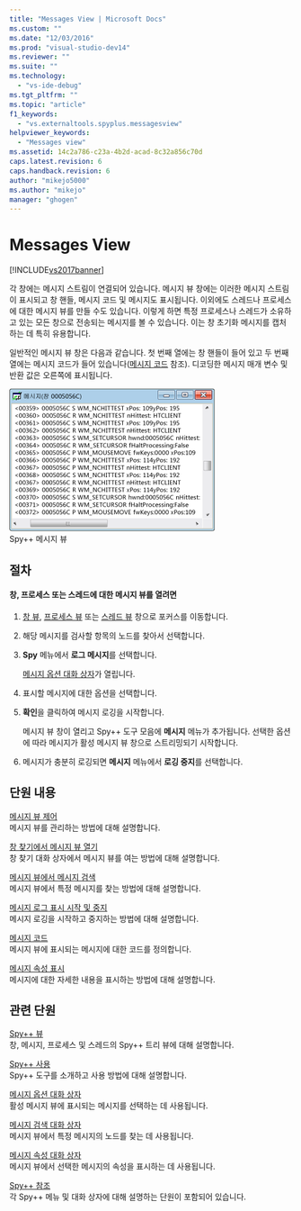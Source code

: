 ```yaml
---
title: "Messages View | Microsoft Docs"
ms.custom: ""
ms.date: "12/03/2016"
ms.prod: "visual-studio-dev14"
ms.reviewer: ""
ms.suite: ""
ms.technology: 
  - "vs-ide-debug"
ms.tgt_pltfrm: ""
ms.topic: "article"
f1_keywords: 
  - "vs.externaltools.spyplus.messagesview"
helpviewer_keywords: 
  - "Messages view"
ms.assetid: 14c2a786-c23a-4b2d-acad-8c32a856c70d
caps.latest.revision: 6
caps.handback.revision: 6
author: "mikejo5000"
ms.author: "mikejo"
manager: "ghogen"
---
```

# Messages View
[!INCLUDE[vs2017banner](../code-quality/includes/vs2017banner.md)]

각 창에는 메시지 스트림이 연결되어 있습니다.  메시지 뷰 창에는 이러한 메시지 스트림이 표시되고  창 핸들, 메시지 코드 및 메시지도 표시됩니다.  이외에도 스레드나 프로세스에 대한 메시지 뷰를 만들 수도 있습니다.  이렇게 하면 특정 프로세스나 스레드가 소유하고 있는 모든 창으로 전송되는 메시지를 볼 수 있습니다. 이는 창 초기화 메시지를 캡처하는 데 특히 유용합니다.  
  
 일반적인 메시지 뷰 창은 다음과 같습니다.  첫 번째 열에는 창 핸들이 들어 있고 두 번째 열에는 메시지 코드가 들어 있습니다\([메시지 코드](../debugger/message-codes.md) 참조\).  디코딩한 메시지 매개 변수 및 반환 값은 오른쪽에 표시됩니다.  
  
 ![Spy&#43;&#43; 메시지 뷰](../debugger/media/spy--_messagesview.png "Spy\+\+\_MessagesView")  
Spy\+\+ 메시지 뷰  
  
## 절차  
  
#### 창, 프로세스 또는 스레드에 대한 메시지 뷰를 열려면  
  
1.  [창 뷰](../debugger/windows-view.md), [프로세스 뷰](../debugger/processes-view.md) 또는 [스레드 뷰](../debugger/threads-view.md) 창으로 포커스를 이동합니다.  
  
2.  해당 메시지를 검사할 항목의 노드를 찾아서 선택합니다.  
  
3.  **Spy** 메뉴에서 **로그 메시지**를 선택합니다.  
  
     [메시지 옵션 대화 상자](../debugger/message-options-dialog-box.md)가 열립니다.  
  
4.  표시할 메시지에 대한 옵션을 선택합니다.  
  
5.  **확인**을 클릭하여 메시지 로깅을 시작합니다.  
  
     메시지 뷰 창이 열리고 Spy\+\+ 도구 모음에 **메시지** 메뉴가 추가됩니다.  선택한 옵션에 따라 메시지가 활성 메시지 뷰 창으로 스트리밍되기 시작합니다.  
  
6.  메시지가 충분히 로깅되면 **메시지** 메뉴에서 **로깅 중지**를 선택합니다.  
  
## 단원 내용  
 [메시지 뷰 제어](../debugger/how-to-control-messages-view.md)  
 메시지 뷰를 관리하는 방법에 대해 설명합니다.  
  
 [창 찾기에서 메시지 뷰 열기](_asug_choosing_message_options)  
 창 찾기 대화 상자에서 메시지 뷰를 여는 방법에 대해 설명합니다.  
  
 [메시지 뷰에서 메시지 검색](../debugger/how-to-search-for-a-message-in-messages-view.md)  
 메시지 뷰에서 특정 메시지를 찾는 방법에 대해 설명합니다.  
  
 [메시지 로그 표시 시작 및 중지](../debugger/how-to-start-and-stop-the-message-log-display.md)  
 메시지 로깅을 시작하고 중지하는 방법에 대해 설명합니다.  
  
 [메시지 코드](../debugger/message-codes.md)  
 메시지 뷰에 표시되는 메시지에 대한 코드를 정의합니다.  
  
 [메시지 속성 표시](../debugger/how-to-display-message-properties.md)  
 메시지에 대한 자세한 내용을 표시하는 방법에 대해 설명합니다.  
  
## 관련 단원  
 [Spy\+\+ 뷰](../debugger/spy-increment-views.md)  
 창, 메시지, 프로세스 및 스레드의 Spy\+\+ 트리 뷰에 대해 설명합니다.  
  
 [Spy\+\+ 사용](../debugger/using-spy-increment.md)  
 Spy\+\+ 도구를 소개하고 사용 방법에 대해 설명합니다.  
  
 [메시지 옵션 대화 상자](../debugger/message-options-dialog-box.md)  
 활성 메시지 뷰에 표시되는 메시지를 선택하는 데 사용됩니다.  
  
 [메시지 검색 대화 상자](../debugger/message-search-dialog-box.md)  
 메시지 뷰에서 특정 메시지의 노드를 찾는 데 사용됩니다.  
  
 [메시지 속성 대화 상자](../debugger/message-properties-dialog-box.md)  
 메시지 뷰에서 선택한 메시지의 속성을 표시하는 데 사용됩니다.  
  
 [Spy\+\+ 참조](../debugger/spy-increment-reference.md)  
 각 Spy\+\+ 메뉴 및 대화 상자에 대해 설명하는 단원이 포함되어 있습니다.